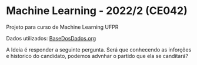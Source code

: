 # Machine Learning - 2022/2 (CE042)

Projeto para curso de Machine Learning UFPR

Dados utilizados: [BaseDosDados.org](https://basedosdados.org/dataset/br-tse-eleicoes?bdm_table=despesas_candidato)

A Ideia é responder a seguinte pergunta. Será que conhecendo as inforções e historico do candidato, podemos advnhar o partido que ela se canditará?